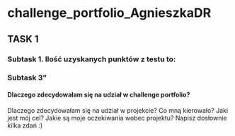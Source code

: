 # challenge_portfolio_AgnieszkaDR
## TASK 1
### Subtask 1. Ilość uzyskanych punktów z testu to:
### Subtask 3” 
#### Dlaczego zdecydowałam się na udział w challenge portfolio?
Dlaczego zdecydowałam się na udział w projekcie? Co mną kierowało? Jaki jest mój cel? Jakie są moje oczekiwania wobec projektu? Napisz dosłownie kilka zdań :)
